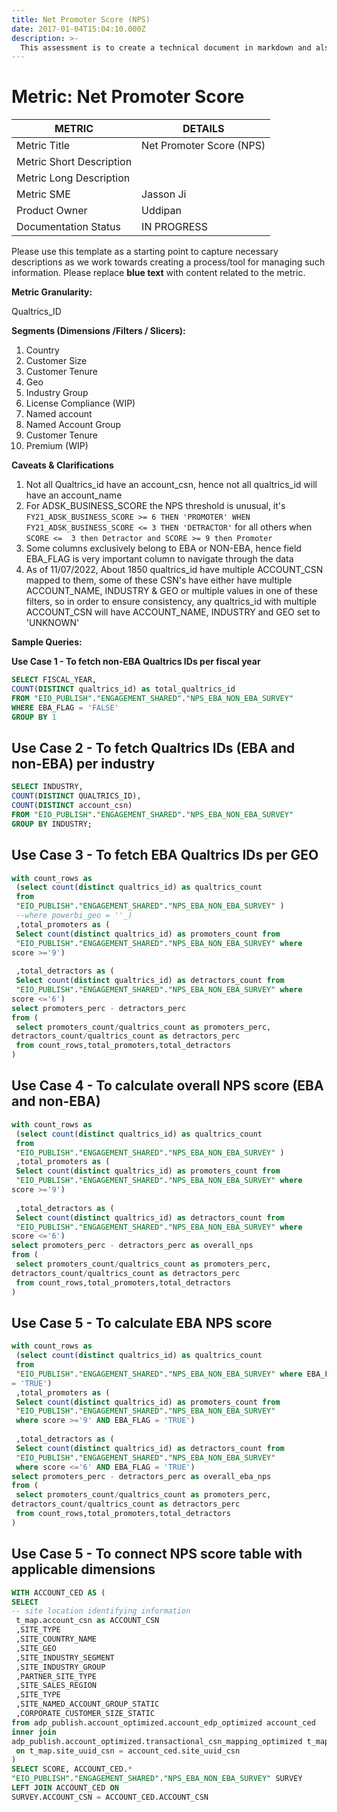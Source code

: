 ```yaml
---
title: Net Promoter Score (NPS)
date: 2017-01-04T15:04:10.000Z
description: >-
  This assessment is to create a technical document in markdown and also share the rendered output. This technical documentation should explain how to calculate the Key Performance Indicator (KPI) Net Promoter Score using SQL
---
```


# Metric: Net Promoter Score

| METRIC                      | DETAILS                        |
|-----------------------------|--------------------------------|
| Metric Title                | Net Promoter Score (NPS)       |
| Metric Short Description    |                                |
| Metric Long Description     |                                |
| Metric SME                  | Jasson Ji                      |
| Product Owner               | Uddipan                        |
| Documentation Status        | IN PROGRESS                    |

Please use this template as a starting point to capture necessary descriptions as we work 
towards creating a process/tool for managing such information. Please replace **blue text** with 
content related to the metric.

**Metric Granularity:**

Qualtrics_ID

**Segments (Dimensions /Filters / Slicers):**
1. Country
2. Customer Size
3. Customer Tenure
4. Geo
5. Industry Group
6. License Compliance (WIP)
7. Named account
8. Named Account Group
9. Customer Tenure
10. Premium (WIP)

**Caveats & Clarifications**
1. Not all Qualtrics_id have an account_csn, hence not all qualtrics_id will have an 
account_name
2. For ADSK_BUSINESS_SCORE the NPS threshold is unusual, 
it's `FY21_ADSK_BUSINESS_SCORE >= 6 THEN 'PROMOTER' WHEN 
FY21_ADSK_BUSINESS_SCORE <= 3 THEN 'DETRACTOR'` for all others when `SCORE <= 
3 then Detractor and SCORE >= 9 then Promoter`
3. Some columns exclusively belong to EBA or NON-EBA, hence field EBA_FLAG is very 
important column to navigate through the data 
4. As of 11/07/2022, About 1850 qualtrics_id have multiple ACCOUNT_CSN mapped to 
them, some of these CSN's have either have multiple ACCOUNT_NAME, INDUSTRY & 
GEO or multiple values in one of these filters, so in order to ensure consistency, any 
qualtrics_id with multiple ACCOUNT_CSN will have ACCOUNT_NAME, INDUSTRY and 
GEO set to 'UNKNOWN'

**Sample Queries:**

**Use Case 1 - To fetch non-EBA Qualtrics IDs per fiscal year**

```sql
SELECT FISCAL_YEAR, 
COUNT(DISTINCT qualtrics_id) as total_qualtrics_id 
FROM "EIO_PUBLISH"."ENGAGEMENT_SHARED"."NPS_EBA_NON_EBA_SURVEY"
WHERE EBA_FLAG = 'FALSE'
GROUP BY 1
```
## Use Case 2 - To fetch Qualtrics IDs (EBA and non-EBA) per industry

```sql
SELECT INDUSTRY, 
COUNT(DISTINCT QUALTRICS_ID), 
COUNT(DISTINCT account_csn) 
FROM "EIO_PUBLISH"."ENGAGEMENT_SHARED"."NPS_EBA_NON_EBA_SURVEY"
GROUP BY INDUSTRY; 
```
## Use Case 3 - To fetch EBA Qualtrics IDs per GEO

```sql
with count_rows as 
 (select count(distinct qualtrics_id) as qualtrics_count
 from 
 "EIO_PUBLISH"."ENGAGEMENT_SHARED"."NPS_EBA_NON_EBA_SURVEY" )
 --where powerbi_geo = ''_)
 ,total_promoters as (
 Select count(distinct qualtrics_id) as promoters_count from
 "EIO_PUBLISH"."ENGAGEMENT_SHARED"."NPS_EBA_NON_EBA_SURVEY" where 
score >='9')
 
 ,total_detractors as (
 Select count(distinct qualtrics_id) as detractors_count from
 "EIO_PUBLISH"."ENGAGEMENT_SHARED"."NPS_EBA_NON_EBA_SURVEY" where 
score <='6')
select promoters_perc - detractors_perc
from (
 select promoters_count/qualtrics_count as promoters_perc, 
detractors_count/qualtrics_count as detractors_perc 
 from count_rows,total_promoters,total_detractors
)
```
## Use Case 4 - To calculate overall NPS score (EBA and non-EBA)

```sql
with count_rows as 
 (select count(distinct qualtrics_id) as qualtrics_count
 from 
 "EIO_PUBLISH"."ENGAGEMENT_SHARED"."NPS_EBA_NON_EBA_SURVEY" )
 ,total_promoters as (
 Select count(distinct qualtrics_id) as promoters_count from
 "EIO_PUBLISH"."ENGAGEMENT_SHARED"."NPS_EBA_NON_EBA_SURVEY" where 
score >='9')
 
 ,total_detractors as (
 Select count(distinct qualtrics_id) as detractors_count from
 "EIO_PUBLISH"."ENGAGEMENT_SHARED"."NPS_EBA_NON_EBA_SURVEY" where 
score <='6')
select promoters_perc - detractors_perc as overall_nps
from (
 select promoters_count/qualtrics_count as promoters_perc, 
detractors_count/qualtrics_count as detractors_perc 
 from count_rows,total_promoters,total_detractors
)
```

## Use Case 5 - To calculate EBA NPS score

```sql
with count_rows as 
 (select count(distinct qualtrics_id) as qualtrics_count
 from 
 "EIO_PUBLISH"."ENGAGEMENT_SHARED"."NPS_EBA_NON_EBA_SURVEY" where EBA_FLAG 
= 'TRUE')
 ,total_promoters as (
 Select count(distinct qualtrics_id) as promoters_count from
 "EIO_PUBLISH"."ENGAGEMENT_SHARED"."NPS_EBA_NON_EBA_SURVEY" 
 where score >='9' AND EBA_FLAG = 'TRUE')
 
 ,total_detractors as (
 Select count(distinct qualtrics_id) as detractors_count from
 "EIO_PUBLISH"."ENGAGEMENT_SHARED"."NPS_EBA_NON_EBA_SURVEY" 
 where score <='6' AND EBA_FLAG = 'TRUE')
select promoters_perc - detractors_perc as overall_eba_nps
from (
 select promoters_count/qualtrics_count as promoters_perc, 
detractors_count/qualtrics_count as detractors_perc 
 from count_rows,total_promoters,total_detractors
)
```

## Use Case 5 - To connect NPS score table with applicable dimensions

```sql
WITH ACCOUNT_CED AS (
SELECT 
-- site location identifying information
 t_map.account_csn as ACCOUNT_CSN
 ,SITE_TYPE
 ,SITE_COUNTRY_NAME
 ,SITE_GEO
 ,SITE_INDUSTRY_SEGMENT
 ,SITE_INDUSTRY_GROUP 
 ,PARTNER_SITE_TYPE
 ,SITE_SALES_REGION
 ,SITE_TYPE
 ,SITE_NAMED_ACCOUNT_GROUP_STATIC
 ,CORPORATE_CUSTOMER_SIZE_STATIC
from adp_publish.account_optimized.account_edp_optimized account_ced 
inner join 
adp_publish.account_optimized.transactional_csn_mapping_optimized t_map 
 on t_map.site_uuid_csn = account_ced.site_uuid_csn
) 
SELECT SCORE, ACCOUNT_CED.*
"EIO_PUBLISH"."ENGAGEMENT_SHARED"."NPS_EBA_NON_EBA_SURVEY" SURVEY
LEFT JOIN ACCOUNT_CED ON 
SURVEY.ACCOUNT_CSN = ACCOUNT_CED.ACCOUNT_CSN 
```
